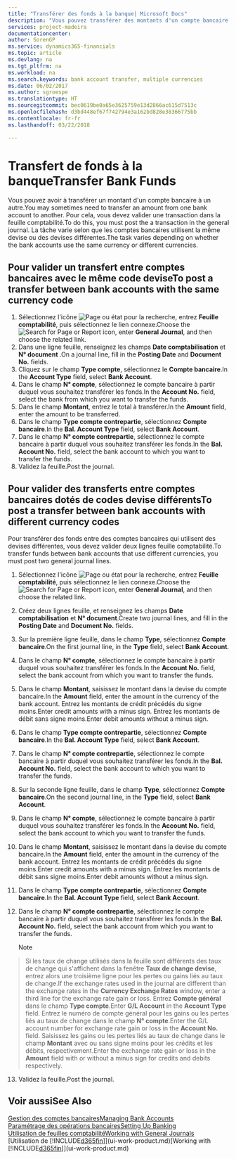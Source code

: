 ```yaml
---
title: "Transférer des fonds à la banque| Microsoft Docs"
description: "Vous pouvez transférer des montants d'un compte bancaire à un autre, y compris dans différentes devises, en validant la transaction dans la feuille comptabilité."
services: project-madeira
documentationcenter: 
author: SorenGP
ms.service: dynamics365-financials
ms.topic: article
ms.devlang: na
ms.tgt_pltfrm: na
ms.workload: na
ms.search.keywords: bank account transfer, multiple currencies
ms.date: 06/02/2017
ms.author: sgroespe
ms.translationtype: HT
ms.sourcegitcommit: bec0619be0a65e3625759e13d2866ac615d7513c
ms.openlocfilehash: d3bd448ef67f742794e3a162bd828e38366775bb
ms.contentlocale: fr-fr
ms.lasthandoff: 03/22/2018

---
```

# <a name="transfer-bank-funds"></a><span data-ttu-id="cbb34-103">Transfert de fonds à la banque</span><span class="sxs-lookup"><span data-stu-id="cbb34-103">Transfer Bank Funds</span></span>
<span data-ttu-id="cbb34-104">Vous pouvez avoir à transférer un montant d'un compte bancaire à un autre.</span><span class="sxs-lookup"><span data-stu-id="cbb34-104">You may sometimes need to transfer an amount from one bank account to another.</span></span> <span data-ttu-id="cbb34-105">Pour cela, vous devez valider une transaction dans la feuille comptabilité.</span><span class="sxs-lookup"><span data-stu-id="cbb34-105">To do this, you must post the a transaction in the general journal.</span></span> <span data-ttu-id="cbb34-106">La tâche varie selon que les comptes bancaires utilisent la même devise ou des devises différentes.</span><span class="sxs-lookup"><span data-stu-id="cbb34-106">The task varies depending on whether the bank accounts use the same currency or different currencies.</span></span>

## <a name="to-post-a-transfer-between-bank-accounts-with-the-same-currency-code"></a><span data-ttu-id="cbb34-107">Pour valider un transfert entre comptes bancaires avec le même code devise</span><span class="sxs-lookup"><span data-stu-id="cbb34-107">To post a transfer between bank accounts with the same currency code</span></span>
1. <span data-ttu-id="cbb34-108">Sélectionnez l'icône ![Page ou état pour la recherche](media/ui-search/search_small.png "icône Page ou état pour la recherche"), entrez **Feuille comptabilité**, puis sélectionnez le lien connexe.</span><span class="sxs-lookup"><span data-stu-id="cbb34-108">Choose the ![Search for Page or Report](media/ui-search/search_small.png "Search for Page or Report icon") icon, enter **General Journal**, and then choose the related link.</span></span>
2. <span data-ttu-id="cbb34-109">Dans une ligne feuille, renseignez les champs **Date comptabilisation** et **N° document** .</span><span class="sxs-lookup"><span data-stu-id="cbb34-109">On a journal line, fill in the **Posting Date** and **Document No.** fields.</span></span>
3. <span data-ttu-id="cbb34-110">Cliquez sur le champ **Type compte**, sélectionnez le **Compte bancaire**.</span><span class="sxs-lookup"><span data-stu-id="cbb34-110">In the **Account Type** field, select **Bank Account**.</span></span>
4. <span data-ttu-id="cbb34-111">Dans le champ **N° compte**, sélectionnez le compte bancaire à partir duquel vous souhaitez transférer les fonds.</span><span class="sxs-lookup"><span data-stu-id="cbb34-111">In the **Account No.** field, select the bank from which you want to transfer the funds.</span></span>
5. <span data-ttu-id="cbb34-112">Dans le champ **Montant**, entrez le total à transférer.</span><span class="sxs-lookup"><span data-stu-id="cbb34-112">In the **Amount** field, enter the amount to be transferred.</span></span>
6. <span data-ttu-id="cbb34-113">Dans le champ **Type compte contrepartie**, sélectionnez **Compte bancaire**.</span><span class="sxs-lookup"><span data-stu-id="cbb34-113">In the **Bal. Account Type** field, select **Bank Account**.</span></span>
7. <span data-ttu-id="cbb34-114">Dans le champ **N° compte contrepartie**, sélectionnez le compte bancaire à partir duquel vous souhaitez transférer les fonds.</span><span class="sxs-lookup"><span data-stu-id="cbb34-114">In the **Bal. Account No.** field, select the bank account to which you want to transfer the funds.</span></span>
8. <span data-ttu-id="cbb34-115">Validez la feuille.</span><span class="sxs-lookup"><span data-stu-id="cbb34-115">Post the journal.</span></span>

## <a name="to-post-a-transfer-between-bank-accounts-with-different-currency-codes"></a><span data-ttu-id="cbb34-116">Pour valider des transferts entre comptes bancaires dotés de codes devise différents</span><span class="sxs-lookup"><span data-stu-id="cbb34-116">To post a transfer between bank accounts with different currency codes</span></span>
<span data-ttu-id="cbb34-117">Pour transférer des fonds entre des comptes bancaires qui utilisent des devises différentes, vous devez valider deux lignes feuille comptabilité.</span><span class="sxs-lookup"><span data-stu-id="cbb34-117">To transfer funds between bank accounts that use different currencies, you must post two general journal lines.</span></span>

1. <span data-ttu-id="cbb34-118">Sélectionnez l'icône ![Page ou état pour la recherche](media/ui-search/search_small.png "icône Page ou état pour la recherche"), entrez **Feuille comptabilité**, puis sélectionnez le lien connexe.</span><span class="sxs-lookup"><span data-stu-id="cbb34-118">Choose the ![Search for Page or Report](media/ui-search/search_small.png "Search for Page or Report icon") icon, enter **General Journal**, and then choose the related link.</span></span>
2. <span data-ttu-id="cbb34-119">Créez deux lignes feuille, et renseignez les champs **Date comptabilisation** et **N° document**.</span><span class="sxs-lookup"><span data-stu-id="cbb34-119">Create two journal lines, and fill in the **Posting Date** and **Document No.** fields.</span></span>
3. <span data-ttu-id="cbb34-120">Sur la première ligne feuille, dans le champ **Type**, sélectionnez **Compte bancaire**.</span><span class="sxs-lookup"><span data-stu-id="cbb34-120">On the first journal line, in the **Type** field, select **Bank Account**.</span></span>
4. <span data-ttu-id="cbb34-121">Dans le champ **N° compte**, sélectionnez le compte bancaire à partir duquel vous souhaitez transférer les fonds.</span><span class="sxs-lookup"><span data-stu-id="cbb34-121">In the **Account No.** field, select the bank account from which you want to transfer the funds.</span></span>
5. <span data-ttu-id="cbb34-122">Dans le champ **Montant**, saisissez le montant dans la devise du compte bancaire.</span><span class="sxs-lookup"><span data-stu-id="cbb34-122">In the **Amount** field, enter the amount in the currency of the bank account.</span></span> <span data-ttu-id="cbb34-123">Entrez les montants de crédit précédés du signe moins.</span><span class="sxs-lookup"><span data-stu-id="cbb34-123">Enter credit amounts with a minus sign.</span></span> <span data-ttu-id="cbb34-124">Entrez les montants de débit sans signe moins.</span><span class="sxs-lookup"><span data-stu-id="cbb34-124">Enter debit amounts without a minus sign.</span></span>
6. <span data-ttu-id="cbb34-125">Dans le champ **Type compte contrepartie**, sélectionnez **Compte bancaire**.</span><span class="sxs-lookup"><span data-stu-id="cbb34-125">In the **Bal. Account Type** field, select **Bank Account**.</span></span>
7. <span data-ttu-id="cbb34-126">Dans le champ **N° compte contrepartie**, sélectionnez le compte bancaire à partir duquel vous souhaitez transférer les fonds.</span><span class="sxs-lookup"><span data-stu-id="cbb34-126">In the **Bal. Account No.** field, select the bank account to which you want to transfer the funds.</span></span>
8. <span data-ttu-id="cbb34-127">Sur la seconde ligne feuille, dans le champ **Type**, sélectionnez **Compte bancaire**.</span><span class="sxs-lookup"><span data-stu-id="cbb34-127">On the second journal line, in the **Type** field, select **Bank Account**.</span></span>
9. <span data-ttu-id="cbb34-128">Dans le champ **N° compte**, sélectionnez le compte bancaire à partir duquel vous souhaitez transférer les fonds.</span><span class="sxs-lookup"><span data-stu-id="cbb34-128">In the **Account No.** field, select the bank account to which you want to transfer the funds.</span></span>
10. <span data-ttu-id="cbb34-129">Dans le champ **Montant**, saisissez le montant dans la devise du compte bancaire.</span><span class="sxs-lookup"><span data-stu-id="cbb34-129">In the **Amount** field, enter the amount in the currency of the bank account.</span></span> <span data-ttu-id="cbb34-130">Entrez les montants de crédit précédés du signe moins.</span><span class="sxs-lookup"><span data-stu-id="cbb34-130">Enter credit amounts with a minus sign.</span></span> <span data-ttu-id="cbb34-131">Entrez les montants de débit sans signe moins.</span><span class="sxs-lookup"><span data-stu-id="cbb34-131">Enter debit amounts without a minus sign.</span></span>
11. <span data-ttu-id="cbb34-132">Dans le champ **Type compte contrepartie**, sélectionnez **Compte bancaire**.</span><span class="sxs-lookup"><span data-stu-id="cbb34-132">In the **Bal. Account Type** field, select **Bank Account**.</span></span>  
12. <span data-ttu-id="cbb34-133">Dans le champ **N° compte contrepartie**, sélectionnez le compte bancaire à partir duquel vous souhaitez transférer les fonds.</span><span class="sxs-lookup"><span data-stu-id="cbb34-133">In the **Bal. Account No.** field, select the bank account from which you want to transfer the funds.</span></span>

    > [!NOTE]  
>   <span data-ttu-id="cbb34-134">Si les taux de change utilisés dans la feuille sont différents des taux de change qui s'affichent dans la fenêtre **Taux de change devise**, entrez alors une troisième ligne pour les pertes ou gains liés au taux de change.</span><span class="sxs-lookup"><span data-stu-id="cbb34-134">If the exchange rates used in the journal are different than the exchange rates in the **Currency Exchange Rates** window, enter a third line for the exchange rate gain or loss.</span></span> <span data-ttu-id="cbb34-135">Entrez **Compte général** dans le champ **Type compte**.</span><span class="sxs-lookup"><span data-stu-id="cbb34-135">Enter **G/L Account** in the **Account Type** field.</span></span> <span data-ttu-id="cbb34-136">Entrez le numéro de compte général pour les gains ou les pertes liés au taux de change dans le champ **N° compte**.</span><span class="sxs-lookup"><span data-stu-id="cbb34-136">Enter the G/L account number for exchange rate gain or loss in the **Account No.** field.</span></span> <span data-ttu-id="cbb34-137">Saisissez les gains ou les pertes liés au taux de change dans le champ **Montant** avec ou sans signe moins pour les crédits et les débits, respectivement.</span><span class="sxs-lookup"><span data-stu-id="cbb34-137">Enter the exchange rate gain or loss in the **Amount** field with or without a minus sign for credits and debits respectively.</span></span>
13. <span data-ttu-id="cbb34-138">Validez la feuille.</span><span class="sxs-lookup"><span data-stu-id="cbb34-138">Post the journal.</span></span>

## <a name="see-also"></a><span data-ttu-id="cbb34-139">Voir aussi</span><span class="sxs-lookup"><span data-stu-id="cbb34-139">See Also</span></span>
[<span data-ttu-id="cbb34-140">Gestion des comptes bancaires</span><span class="sxs-lookup"><span data-stu-id="cbb34-140">Managing Bank Accounts</span></span>](bank-manage-bank-accounts.md)  
[<span data-ttu-id="cbb34-141">Paramétrage des opérations bancaires</span><span class="sxs-lookup"><span data-stu-id="cbb34-141">Setting Up Banking</span></span>](bank-setup-banking.md)  
[<span data-ttu-id="cbb34-142">Utilisation de feuilles comptabilité</span><span class="sxs-lookup"><span data-stu-id="cbb34-142">Working with General Journals</span></span>](ui-work-general-journals.md)  
<span data-ttu-id="cbb34-143">[Utilisation de [!INCLUDE[d365fin](includes/d365fin_md.md)]](ui-work-product.md)</span><span class="sxs-lookup"><span data-stu-id="cbb34-143">[Working with [!INCLUDE[d365fin](includes/d365fin_md.md)]](ui-work-product.md)</span></span>

